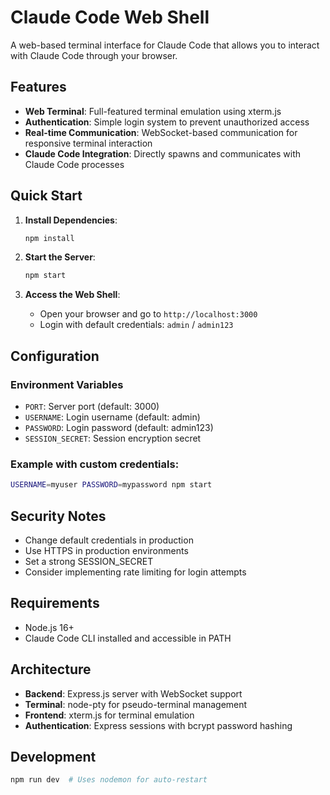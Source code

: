 # Claude Code Web Shell

A web-based terminal interface for Claude Code that allows you to interact with Claude Code through your browser.

## Features

- **Web Terminal**: Full-featured terminal emulation using xterm.js
- **Authentication**: Simple login system to prevent unauthorized access
- **Real-time Communication**: WebSocket-based communication for responsive terminal interaction
- **Claude Code Integration**: Directly spawns and communicates with Claude Code processes

## Quick Start

1. **Install Dependencies**:
   ```bash
   npm install
   ```

2. **Start the Server**:
   ```bash
   npm start
   ```

3. **Access the Web Shell**:
   - Open your browser and go to `http://localhost:3000`
   - Login with default credentials: `admin` / `admin123`

## Configuration

### Environment Variables

- `PORT`: Server port (default: 3000)
- `USERNAME`: Login username (default: admin)
- `PASSWORD`: Login password (default: admin123)
- `SESSION_SECRET`: Session encryption secret

### Example with custom credentials:
```bash
USERNAME=myuser PASSWORD=mypassword npm start
```

## Security Notes

- Change default credentials in production
- Use HTTPS in production environments
- Set a strong SESSION_SECRET
- Consider implementing rate limiting for login attempts

## Requirements

- Node.js 16+
- Claude Code CLI installed and accessible in PATH

## Architecture

- **Backend**: Express.js server with WebSocket support
- **Terminal**: node-pty for pseudo-terminal management  
- **Frontend**: xterm.js for terminal emulation
- **Authentication**: Express sessions with bcrypt password hashing

## Development

```bash
npm run dev  # Uses nodemon for auto-restart
```